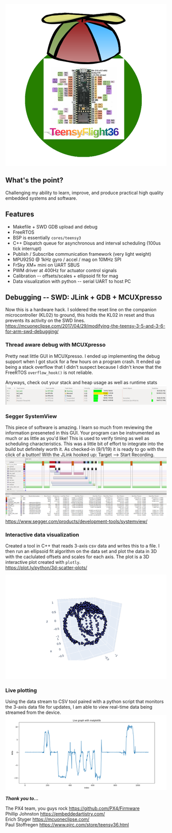 ![Image description](images/teensyflight.png)
## What's the point?
Challenging my ability to learn, improve, and produce practical high quality embedded systems and software.

## Features
- Makefile + SWD GDB upload and debug
- FreeRTOS
- BSP is essentially `cores/teensy3`
- C++ Dispatch queue for asynchronous and interval scheduling (100us tick interrupt)
- Publish / Subscribe communication framework (very light weight)
- MPU9250 @ 1kHz gyro / accel / mag on 10MHz SPI
- FrSky XM+ mini on UART SBUS
- PWM driver at 400Hz for actuator control signals
- Calibration -- offsets/scales + ellipsoid fit for mag
- Data visualization with python -- serial UART to host PC

## Debugging -- SWD: JLink + GDB + MCUXpresso
Now this is a hardware hack. I soldered the reset line on the companion microcontroller (KL02) to ground, this holds the KL02 in reset and thus prevents its activity on the SWD lines.<br/>
https://mcuoneclipse.com/2017/04/29/modifying-the-teensy-3-5-and-3-6-for-arm-swd-debugging/
### Thread aware debug with MCUXpresso
Pretty neat little GUI in MCUXpresso. I ended up implementing the debug support when I got stuck for a few hours on a program crash. It ended up being a stack overflow that I didn't suspect because I didn't know that the FreeRTOS `overflow_hook()` is not reliable.

Anyways, check out your stack and heap usage as well as runtime stats
![Image description](images/freertosTAD.png)
### Segger SystemView
This piece of software is amazing. I learn so much from reviewing the information preseneted in this GUI. Your program can be instrumented as much or as little as you'd like! This is used to verify timing as well as scheduling characteristics. This was a little bit of effort to integrate into the build but definitely worth it. As checked-in (9/1/19) it is ready to go with the click of a button! With the JLink hooked up: Target --> Start Recording.
![Image description](images/systemview.png)<br/>
https://www.segger.com/products/development-tools/systemview/

### Interactive data visualization
Created a tool in C++ that reads 3-axis csv data and writes this to a file.  I then run an ellipsoid fit algorithm on the data set and plot the data in 3D with the caclulated offsets and scales for each axis. The plot is a 3D interactive plot created with `plotly`.<br/>
https://plot.ly/python/3d-scatter-plots/

![Image description](images/mag_data.png)

### Live plotting
Using the data stream to CSV tool paired with a python script that monitors the 3-axis data file for updates, I am able to view real-time data being streamed from the device.
![Image description](images/live_plot.png)

***Thank you to...***

The PX4 team, you guys rock https://github.com/PX4/Firmware<br/>
Phillip Johnston https://embeddedartistry.com/<br/>
Erich Styger https://mcuoneclipse.com/<br/>
Paul Stoffregen https://www.pjrc.com/store/teensy36.html<br/>

